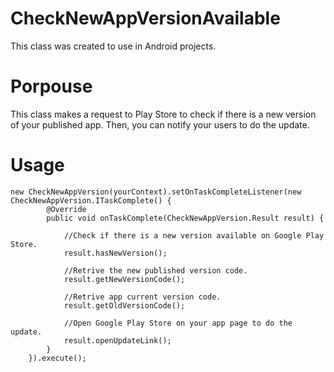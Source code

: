 # CheckNewAppVersionAvailable
This class was created to use in Android projects.

# Porpouse
This class makes a request to Play Store to check if there is a new version of your published app. Then, you can notify your users to do the update.



# Usage

    new CheckNewAppVersion(yourContext).setOnTaskCompleteListener(new CheckNewAppVersion.ITaskComplete() {
            @Override
            public void onTaskComplete(CheckNewAppVersion.Result result) {
                
                //Check if there is a new version available on Google Play Store.
                result.hasNewVersion();

                //Retrive the new published version code.
                result.getNewVersionCode();
                
                //Retrive app current version code.
                result.getOldVersionCode();
                
                //Open Google Play Store on your app page to do the update.
                result.openUpdateLink();
            }
        }).execute();
